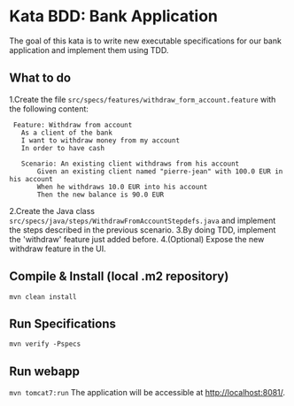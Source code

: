 # Kata BDD: Bank Application
The goal of this kata is to write new executable specifications for our bank application and implement them using TDD.

## What to do
1.Create the file `src/specs/features/withdraw_form_account.feature` with the following content:
```gherkin
 Feature: Withdraw from account
   As a client of the bank
   I want to withdraw money from my account
   In order to have cash
 
   Scenario: An existing client withdraws from his account
       Given an existing client named "pierre-jean" with 100.0 EUR in his account
       When he withdraws 10.0 EUR into his account
       Then the new balance is 90.0 EUR
```
2.Create the Java class `src/specs/java/steps/WithdrawFromAccountStepdefs.java` and implement the steps described in the previous scenario.
3.By doing TDD, implement the 'withdraw' feature just added before.
4.(Optional) Expose the new withdraw feature in the UI.

## Compile & Install (local .m2 repository)
`mvn clean install`

## Run Specifications
`mvn verify -Pspecs`

## Run webapp
`mvn tomcat7:run`
The application will be accessible at [http://localhost:8081/](http://localhost:8081/).
